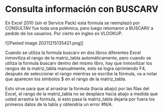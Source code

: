 # Consulta información con BUSCARV
En Excel 2010 (sin el Service Pack) esta formula se reemplazó por CONSULTAV fue toda una polémica, pero luego retomaron a BUSCARV a pedido de los usuarios. Por cierto en ingles es VLOOKUP.

![[Pasted image 20211215135421.png]]

Cuando se utiliza la formula buscarv en dos libros diferentes Excel inmoviliza el rango de la matriz_tabla automáticamente, pero cuando se utiliza la formula buscarv dentro del mismo libro, hay que inmovilizar los rangos de la matriz_tabla manualmente, esto se logra oprimiendo F4, después de seleccionar el rango mientras se escribe la fórmula, va a notar que aparecen los símbolos $ en el rango de la matriz_tabla.

Esto sirve para que al arrastrar la formula (hacia abajo) por las filas del Excel, el rango de la matriz_tabla no se desplace hacia abajo a medida que usted arrastra la formula, si esto pasa la matriz_tabla dejaría por fuera los primeros datos de la tabla y obtendria un error #N/A.